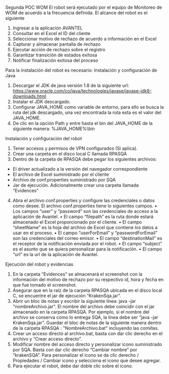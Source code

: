 Segunda POC WOM
El robot será ejecutado por el equipo de Monitoreo de WOM de acuerdo a la frecuencia definida. El alcance del robot es el siguiente
1.	Ingresar a la aplicación AVANTEL
2.	Consultar en el Excel el ID del cliente
3.	Seleccionar motivo de rechazo de acuerdo a información en el Excel
4.	Capturar y almacenar pantalla de rechazo
5.	Ejecutar acción de rechazo sobre el registro
6.	Garantizar transición de estados exitosa
7.	Notificar finalización exitosa del proceso


Para la instalación del robot es necesario:
Instalación y configuración de Java
1.	Descargar el JDK de java versión 1.8 de la siguiente url: https://www.oracle.com/co/java/technologies/javase/javase-jdk8-downloads.html
2.	Instalar el JDK descargado. 
3.	Configurar JAVA_HOME como variable de entorno, para ello se busca la ruta del jdk descargado, una vez encontrada la ruta esta es el valor del JAVA_HOME.
4.	De clic en la opción Path y entre hasta el bin del JAVA_HOME de la siguiente manera: %JAVA_HOME%\bin

Instalación y configuración del robot
1.	Tener accesos y permisos de VPN configurados (Si aplica).
2.	Crear una carpeta en el disco local C llamada RPASQA 
3.	Dentro de la carpeta de RPASQA debe pegar los siguientes archivos:
  -	El driver actualizado a la versión del navegador correspondiente
  -	El archivo de Excel suministrado por el cliente
  -	Archivo de conf.properties suministrado por SQA
  -	Jar de ejecución. 
Adicionalmente crear una carpeta llamada “Evidences”
4.	Abra el archivo conf.properties y configure las credenciales o datos como desee. El archivo conf.properties tiene lo siguientes campos.
•	Los campos “user” y “password” son las credenciales de acceso a la aplicación de Avantel. 
•	El campo “filepath” es la ruta donde estará almacenado el Excel proporcionado por el cliente. 
•	El campo “sheetName” es la hoja del archivo de Excel que contiene los datos a usar en el proceso. 
•	El campo “userForEmail” y “passwordForEmail” son las credenciales del correo emisor. 
•	El campo “destinationMail” es el receptor de la notificación enviada por el robot.
•	El campo “subject” es el asunto que se quiera personalizar para la notificación. 
•	El campo “url” es la url de la aplicación de Avantel. 

Ejecución del robot y evidencias

1.	En la carpeta “Evidences” se almacenará el screenshot con la información del motivo de rechazo por su respectivo id, hora y fecha en que fue tomado el screenshot.
2.	Asegurar que en la raíz de la carpeta RPASQA ubicada en el disco local C, se encuentre el jar de ejecución “KrakenSqa.jar”. 
3.	Abrir un bloc de notas y escribir la siguiente línea: java -jar "nombreArchivo.jar". El nombre del archivo debe coincidir con el jar almacenado en la carpeta RPASQA. 
Por ejemplo, si el nombre del archivo se conserva como lo entrega SQA, la línea debe ser “java -jar KrakenSqa.jar”. Guardar el bloc de notas de la siguiente manera 
dentro de la carpeta RPASQA : "NombreArchivo.bat" incluyendo las comillas.
4.	Crear un acceso directo al archivo.bat, basta con dar clic derecho en el archivo y “Crear acceso directo”. 
5.	Modificar nombre del acceso directo y personalizar ícono suministrado por SQA. Basta con dar clic derecho “Cambiar nombre” por “krakenSQA”.  Para personalizar el icono se da clic derecho / Propiedades / Cambiar icono 
y selecciona el icono que desee agregar. 
6.	Para ejecutar el robot, debe dar doble clic sobre el icono. 




